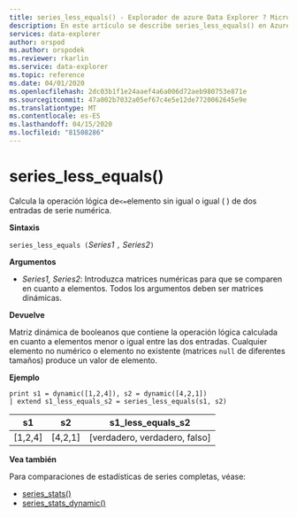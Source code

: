 ```yaml
---
title: series_less_equals() - Explorador de azure Data Explorer ? Microsoft Docs
description: En este artículo se describe series_less_equals() en Azure Data Explorer.
services: data-explorer
author: orspod
ms.author: orspodek
ms.reviewer: rkarlin
ms.service: data-explorer
ms.topic: reference
ms.date: 04/01/2020
ms.openlocfilehash: 2dc03b1f1e24aaef4a6a006d72aeb980753e871e
ms.sourcegitcommit: 47a002b7032a05ef67c4e5e12de7720062645e9e
ms.translationtype: MT
ms.contentlocale: es-ES
ms.lasthandoff: 04/15/2020
ms.locfileid: "81508286"
---
```

# <a name="series_less_equals"></a>series_less_equals()

Calcula la operación lógica de`<=`elemento sin igual o igual ( ) de dos entradas de serie numérica.

**Sintaxis**

`series_less_equals (`*Series1* `,` *Series2*`)`

**Argumentos**

* *Series1, Series2*: Introduzca matrices numéricas para que se comparen en cuanto a elementos. Todos los argumentos deben ser matrices dinámicas. 

**Devuelve**

Matriz dinámica de booleanos que contiene la operación lógica calculada en cuanto a elementos menor o igual entre las dos entradas. Cualquier elemento no numérico o elemento no existente (matrices `null` de diferentes tamaños) produce un valor de elemento.

**Ejemplo**

```kusto
print s1 = dynamic([1,2,4]), s2 = dynamic([4,2,1])
| extend s1_less_equals_s2 = series_less_equals(s1, s2)
```

|s1|s2|s1_less_equals_s2|
|---|---|---|
|[1,2,4]|[4,2,1]|[verdadero, verdadero, falso]|

**Vea también**

Para comparaciones de estadísticas de series completas, véase:
* [series_stats()](series-statsfunction.md)
* [series_stats_dynamic()](series-stats-dynamicfunction.md)